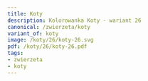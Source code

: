 ```yaml
---
title: Koty
description: Kolorowanka Koty - wariant 26
canonical: /zwierzeta/koty
variant_of: koty
image: /koty/26/koty-26.svg
pdf: /koty/26/koty-26.pdf
tags:
- zwierzeta
- koty
---
```

